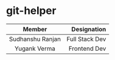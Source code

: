 # git-helper

|      Member      |  Designation |
|:-------------:|------:|
| Sudhanshu Ranjan | Full Stack Dev |
|Yugank Verma| Frontend Dev|


